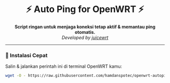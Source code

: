 <h1 align="center">⚡ Auto Ping for OpenWRT ⚡</h1>
<p align="center">
  <b>Script ringan untuk menjaga koneksi tetap aktif & memantau ping otomatis.</b><br>
  <i>Developed by <a href="https://github.com/hamdanspotec" target="_blank">juicewrt</a></i>
</p>

---

### 🚀 Instalasi Cepat

Salin & jalankan perintah ini di terminal OpenWRT kamu:
```bash
wget -O - https://raw.githubusercontent.com/hamdanspotec/openwrt-autoping/main/install.sh | sh

